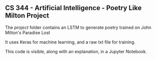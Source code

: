 ## CS 344 - Artificial Intelligence - Poetry Like  Milton Project
The _project_ folder contains an LSTM to generate poetry trained on John Milton's Paradise Lost

It uses Keras for machine  learning, and a raw txt file for training.

This code is visible, along with an explanation, in a Jupyter Notebook.
